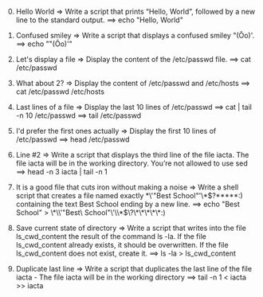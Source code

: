0. Hello World => Write a script that prints “Hello, World”, followed by a new line to the standard output.
==> echo "Hello, World"

1. Confused smiley => Write a script that displays a confused smiley "(Ôo)'.
==> echo "\"(Ôo)'"

2. Let's display a file => Display the content of the /etc/passwd file.
==> cat /etc/passwd

3. What about 2? => Display the content of /etc/passwd and /etc/hosts
==> cat /etc/passwd /etc/hosts

4. Last lines of a file => Display the last 10 lines of /etc/passwd
==> cat | tail -n 10 /etc/passwd 
==> tail /etc/passwd

5. I'd prefer the first ones actually => Display the first 10 lines of /etc/passwd
==> head /etc/passwd

6. Line #2 => Write a script that displays the third line of the file iacta. The file iacta will be in the working directory. You’re not allowed to use sed
==> head -n 3 iacta | tail -n 1 

7. It is a good file that cuts iron without making a noise => Write a shell script that creates a file named exactly \*\\'"Best School"\'\\*$\?\*\*\*\*\*:) containing the text Best School ending by a new line.
==> echo "Best School" > \\\*\\\\\'\"Best\ School\"\\\'\\\\\*\$\\\?\\\*\\\*\\\*\\\*\\\*\:\)

8. Save current state of directory => Write a script that writes into the file ls_cwd_content the result of the command ls -la. If the file ls_cwd_content already exists, it should be overwritten. If the file ls_cwd_content does not exist, create it.
==> ls -la > ls_cwd_content

9. Duplicate last line => Write a script that duplicates the last line of the file iacta - The file iacta will be in the working directory
==> tail -n 1 < iacta >> iacta   
